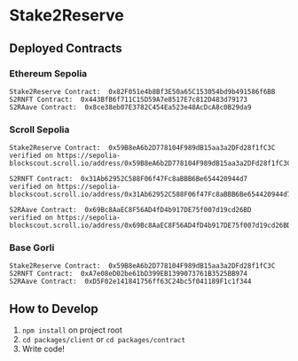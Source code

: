 # Stake2Reserve


## Deployed Contracts
### Ethereum Sepolia
```
Stake2Reserve Contract:  0x82F051e4b8Bf3E50a65C153054bd9b491586f6BB
S2RNFT Contract:  0x443BfB6f711C15D59A7e8517E7c812D483d79173
S2RAave Contract:  0x8ce38eb07E3782C454Ea523e48AcDcA8c0B29da9
```
### Scroll Sepolia

```
Stake2Reserve Contract:  0x59B8eA6b2D778104F989dB15aa3a2DFd28f1fC3C
verified on https://sepolia-blockscout.scroll.io/address/0x59B8eA6b2D778104F989dB15aa3a2DFd28f1fC3C#code

S2RNFT Contract:  0x31Ab62952C588F06f47Fc8aBBB6Be654420944d7
verified on https://sepolia-blockscout.scroll.io/address/0x31Ab62952C588F06f47Fc8aBBB6Be654420944d7#code

S2RAave Contract:  0x69Bc8AaEC8F56AD4fD4b917DE75f007d19cd26BD
verified on https://sepolia-blockscout.scroll.io/address/0x69Bc8AaEC8F56AD4fD4b917DE75f007d19cd26BD#code
```
### Base Gorli

```
Stake2Reserve Contract:  0x59B8eA6b2D778104F989dB15aa3a2DFd28f1fC3C
S2RNFT Contract:  0xA7e08eD02be61bD399EB1399073761B3525BB974
S2RAave Contract:  0xD5F02e141841756ff63C24bc5f041189F1c1f344
```


## How to Develop

1. `npm install` on project root
2. `cd packages/client` or `cd packages/contract`
3. Write code!
